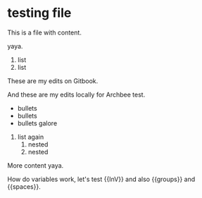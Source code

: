# testing file

This is a file with content.

yaya.

1. list
2. list

These are my edits on Gitbook.

And these are my edits locally for Archbee test.

* bullets
* bullets
* bullets galore

1. list again
   1. nested
   2. nested

More content yaya.

How do variables work, let's test {{InV}} and also {{groups}} and {{spaces}}.